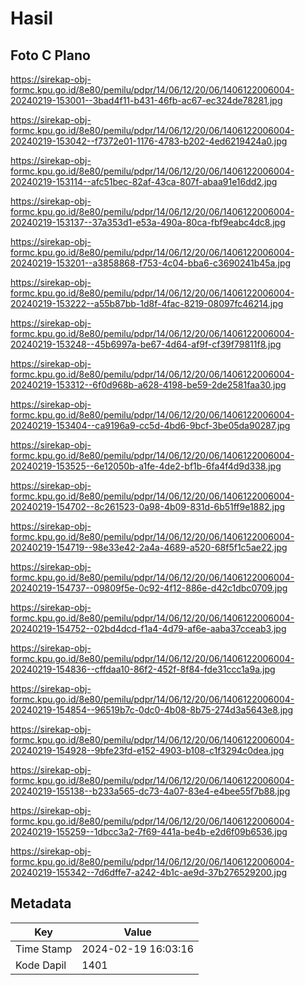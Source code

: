 # Hasil

## Foto C Plano

https://sirekap-obj-formc.kpu.go.id/8e80/pemilu/pdpr/14/06/12/20/06/1406122006004-20240219-153001--3bad4f11-b431-46fb-ac67-ec324de78281.jpg

https://sirekap-obj-formc.kpu.go.id/8e80/pemilu/pdpr/14/06/12/20/06/1406122006004-20240219-153042--f7372e01-1176-4783-b202-4ed6219424a0.jpg

https://sirekap-obj-formc.kpu.go.id/8e80/pemilu/pdpr/14/06/12/20/06/1406122006004-20240219-153114--afc51bec-82af-43ca-807f-abaa91e16dd2.jpg

https://sirekap-obj-formc.kpu.go.id/8e80/pemilu/pdpr/14/06/12/20/06/1406122006004-20240219-153137--37a353d1-e53a-490a-80ca-fbf9eabc4dc8.jpg

https://sirekap-obj-formc.kpu.go.id/8e80/pemilu/pdpr/14/06/12/20/06/1406122006004-20240219-153201--a3858868-f753-4c04-bba6-c3690241b45a.jpg

https://sirekap-obj-formc.kpu.go.id/8e80/pemilu/pdpr/14/06/12/20/06/1406122006004-20240219-153222--a55b87bb-1d8f-4fac-8219-08097fc46214.jpg

https://sirekap-obj-formc.kpu.go.id/8e80/pemilu/pdpr/14/06/12/20/06/1406122006004-20240219-153248--45b6997a-be67-4d64-af9f-cf39f79811f8.jpg

https://sirekap-obj-formc.kpu.go.id/8e80/pemilu/pdpr/14/06/12/20/06/1406122006004-20240219-153312--6f0d968b-a628-4198-be59-2de2581faa30.jpg

https://sirekap-obj-formc.kpu.go.id/8e80/pemilu/pdpr/14/06/12/20/06/1406122006004-20240219-153404--ca9196a9-cc5d-4bd6-9bcf-3be05da90287.jpg

https://sirekap-obj-formc.kpu.go.id/8e80/pemilu/pdpr/14/06/12/20/06/1406122006004-20240219-153525--6e12050b-a1fe-4de2-bf1b-6fa4f4d9d338.jpg

https://sirekap-obj-formc.kpu.go.id/8e80/pemilu/pdpr/14/06/12/20/06/1406122006004-20240219-154702--8c261523-0a98-4b09-831d-6b51ff9e1882.jpg

https://sirekap-obj-formc.kpu.go.id/8e80/pemilu/pdpr/14/06/12/20/06/1406122006004-20240219-154719--98e33e42-2a4a-4689-a520-68f5f1c5ae22.jpg

https://sirekap-obj-formc.kpu.go.id/8e80/pemilu/pdpr/14/06/12/20/06/1406122006004-20240219-154737--09809f5e-0c92-4f12-886e-d42c1dbc0709.jpg

https://sirekap-obj-formc.kpu.go.id/8e80/pemilu/pdpr/14/06/12/20/06/1406122006004-20240219-154752--02bd4dcd-f1a4-4d79-af6e-aaba37cceab3.jpg

https://sirekap-obj-formc.kpu.go.id/8e80/pemilu/pdpr/14/06/12/20/06/1406122006004-20240219-154836--cffdaa10-86f2-452f-8f84-fde31ccc1a9a.jpg

https://sirekap-obj-formc.kpu.go.id/8e80/pemilu/pdpr/14/06/12/20/06/1406122006004-20240219-154854--96519b7c-0dc0-4b08-8b75-274d3a5643e8.jpg

https://sirekap-obj-formc.kpu.go.id/8e80/pemilu/pdpr/14/06/12/20/06/1406122006004-20240219-154928--9bfe23fd-e152-4903-b108-c1f3294c0dea.jpg

https://sirekap-obj-formc.kpu.go.id/8e80/pemilu/pdpr/14/06/12/20/06/1406122006004-20240219-155138--b233a565-dc73-4a07-83e4-e4bee55f7b88.jpg

https://sirekap-obj-formc.kpu.go.id/8e80/pemilu/pdpr/14/06/12/20/06/1406122006004-20240219-155259--1dbcc3a2-7f69-441a-be4b-e2d6f09b6536.jpg

https://sirekap-obj-formc.kpu.go.id/8e80/pemilu/pdpr/14/06/12/20/06/1406122006004-20240219-155342--7d6dffe7-a242-4b1c-ae9d-37b276529200.jpg


## Metadata

| Key        | Value               |
| ---------- | ------------------- |
| Time Stamp | 2024-02-19 16:03:16 |
| Kode Dapil | 1401                |



